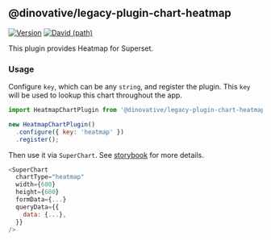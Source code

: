 ## @dinovative/legacy-plugin-chart-heatmap

[![Version](https://img.shields.io/npm/v/@dinovative/legacy-plugin-chart-heatmap.svg?style=flat-square)](https://img.shields.io/npm/v/@dinovative/legacy-plugin-chart-heatmap.svg?style=flat-square)
[![David (path)](https://img.shields.io/david/dinovative/superset-ui-plugins.svg?path=packages%2Fsuperset-ui-legacy-plugin-chart-heatmap&style=flat-square)](https://david-dm.org/dinovative/superset-ui-plugins?path=packages/superset-ui-legacy-plugin-chart-heatmap)

This plugin provides Heatmap for Superset.

### Usage

Configure `key`, which can be any `string`, and register the plugin. This `key` will be used to lookup this chart throughout the app.

```js
import HeatmapChartPlugin from '@dinovative/legacy-plugin-chart-heatmap';

new HeatmapChartPlugin()
  .configure({ key: 'heatmap' })
  .register();
```

Then use it via `SuperChart`. See [storybook](https://dinovative.github.io/superset-ui-plugins/?selectedKind=plugin-chart-heatmap) for more details.

```js
<SuperChart
  chartType="heatmap"
  width={600}
  height={600}
  formData={...}
  queryData={{
    data: {...},
  }}
/>
```
